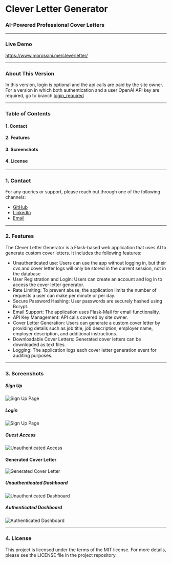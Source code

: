 # Clever Letter Generator
### AI-Powered Professional Cover Letters

---

### Live Demo
https://www.morossini.me/cleverletter/

---

### About This Version
In this version, login is optional and the api calls are paid by the site owner.
For a version in which both authentication and a user OpenAI API key are required, go to branch [login_required](https://github.com/joaomorossini/Clever-Letter-Generator/tree/login_required)

---

### Table of Contents
#### 1. Contact
#### 2. Features
#### 3. Screenshots
#### 4. License

---
### 1. Contact
For any queries or support, please reach out through one of the following channels:

- [GitHub](https://github.com/joaomorossini/)
- [LinkedIn](https://www.linkedin.com/in/joaomorossini/)
- [Email](mailto:ai.clever.letter@gmail.com)

---

### 2. Features
The Clever Letter Generator is a Flask-based web application that uses AI to generate custom cover letters. It includes the following features:

- Unauthenticated use: Users can use the app without logging in, but their cvs and cover letter logs will only be stored in the current session, not in the database
- User Registration and Login: Users can create an account and log in to access the cover letter generator.
- Rate Limiting: To prevent abuse, the application limits the number of requests a user can make per minute or per day.
- Secure Password Hashing: User passwords are securely hashed using Bcrypt.
- Email Support: The application uses Flask-Mail for email functionality.
- API Key Management: API calls covered by site owner.
- Cover Letter Generation: Users can generate a custom cover letter by providing details such as job title, job description, employer name, employer description, and additional instructions.
- Downloadable Cover Letters: Generated cover letters can be downloaded as text files.
- Logging: The application logs each cover letter generation event for auditing purposes.

---

### 3. Screenshots

##### Sign Up
![Sign Up Page](static/img/screenshot_signup.png)

##### Login
![Sign Up Page](static/img/screenshot_login.png)

##### Guest Access
![Unauthenticated Access](static/img/screenshot_generator_unauthenticated.png)

#### Generated Cover Letter
![Generated Cover Letter](static/img/screenshot_generated_cover_letter.png)

##### Unauthenticated Dashboard
![Unauthenticated Dashboard](static/img/screenshot_dashboard_unauthenticated.png)

##### Authenticated Dashboard
![Authenticated Dashboard](static/img/screenshot_authenticated_dashboard.png)

---

### 4. License
This project is licensed under the terms of the MIT license. For more details, please see the LICENSE file in the project repository.
